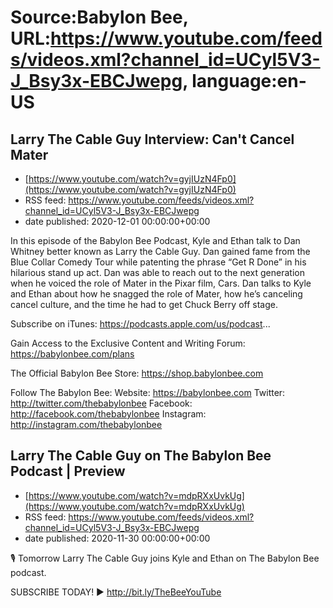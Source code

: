 # Source:Babylon Bee, URL:https://www.youtube.com/feeds/videos.xml?channel_id=UCyl5V3-J_Bsy3x-EBCJwepg, language:en-US

## Larry The Cable Guy Interview: Can't Cancel Mater
 - [https://www.youtube.com/watch?v=gyjIUzN4Fp0](https://www.youtube.com/watch?v=gyjIUzN4Fp0)
 - RSS feed: https://www.youtube.com/feeds/videos.xml?channel_id=UCyl5V3-J_Bsy3x-EBCJwepg
 - date published: 2020-12-01 00:00:00+00:00

In this episode of the Babylon Bee Podcast, Kyle and Ethan talk to Dan Whitney better known as Larry the Cable Guy. Dan gained fame from the Blue Collar Comedy Tour while patenting the phrase “Get R Done” in his hilarious stand up act. Dan was able to reach out to the next generation when he voiced the role of Mater in the Pixar film, Cars. Dan talks to Kyle and Ethan about how he snagged the role of Mater, how he’s canceling cancel culture, and the time he had to get Chuck Berry off stage.

Subscribe on iTunes: https://podcasts.apple.com/us/podcast...

Gain Access to the Exclusive Content and Writing Forum: https://babylonbee.com/plans

The Official Babylon Bee Store: https://shop.babylonbee.com

Follow The Babylon Bee:
Website: https://babylonbee.com
Twitter: http://twitter.com/thebabylonbee
Facebook: http://facebook.com/thebabylonbee
Instagram: http://instagram.com/thebabylonbee

## Larry The Cable Guy on The Babylon Bee Podcast | Preview
 - [https://www.youtube.com/watch?v=mdpRXxUvkUg](https://www.youtube.com/watch?v=mdpRXxUvkUg)
 - RSS feed: https://www.youtube.com/feeds/videos.xml?channel_id=UCyl5V3-J_Bsy3x-EBCJwepg
 - date published: 2020-11-30 00:00:00+00:00

🎙 Tomorrow Larry The Cable Guy joins Kyle and Ethan on The Babylon Bee podcast.

SUBSCRIBE TODAY! ▶️ http://bit.ly/TheBeeYouTube

